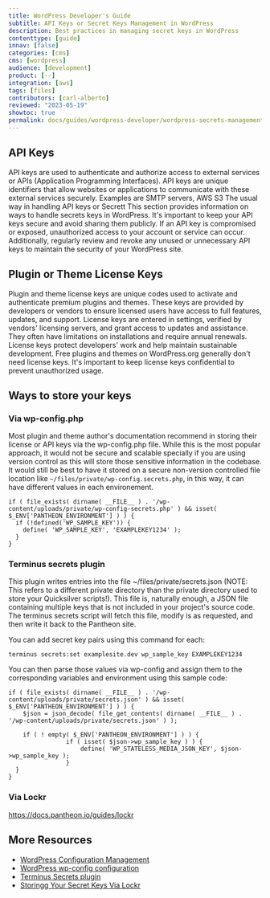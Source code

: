 ```yaml
---
title: WordPress Developer's Guide
subtitle: API Keys or Secret Keys Management in WordPress
description: Best practices in managing secret keys in WordPress
contenttype: [guide]
innav: [false]
categories: [cms]
cms: [wordpress]
audience: [development]
product: [--]
integration: [aws]
tags: [files]
contributors: [carl-alberto]
reviewed: "2023-05-19"
showtoc: true
permalink: docs/guides/wordpress-developer/wordpress-secrets-management
---
```


## API Keys

API keys are used to authenticate and authorize access to external services or APIs (Application Programming Interfaces). API keys are unique identifiers that allow websites or applications to communicate with these external services securely. Examples are SMTP servers, AWS S3 The usual way in handling API keys or Secrett This section provides information on ways to handle secrets keys in WordPress. It's important to keep your API keys secure and avoid sharing them publicly. If an API key is compromised or exposed, unauthorized access to your account or service can occur. Additionally, regularly review and revoke any unused or unnecessary API keys to maintain the security of your WordPress site.

## Plugin or Theme License Keys

Plugin and theme license keys are unique codes used to activate and authenticate premium plugins and themes. These keys are provided by developers or vendors to ensure licensed users have access to full features, updates, and support. License keys are entered in settings, verified by vendors' licensing servers, and grant access to updates and assistance. They often have limitations on installations and require annual renewals. License keys protect developers' work and help maintain sustainable development. Free plugins and themes on WordPress.org generally don't need license keys. It's important to keep license keys confidential to prevent unauthorized usage.

## Ways to store your keys

### Via wp-config.php

Most plugin and theme author's documentation recommend in storing their license or API keys via the wp-config.php file. While this is the most popular approach, it would not be secure and scalable specially if you are using version control as this will store those sensitive information in the codebase. It would still be best to have it stored on a secure non-version controlled file location like `~/files/private/wp-config.secrets.php`, in this way, it can have different values in each environement.

```
if ( file_exists( dirname( __FILE__ ) . '/wp-content/uploads/private/wp-config-secrets.php' ) && isset( $_ENV['PANTHEON_ENVIRONMENT'] ) ) {
  if (!defined('WP_SAMPLE_KEY')) {
    define( 'WP_SAMPLE_KEY', 'EXAMPLEKEY1234' );
  }
}
```

### Terminus secrets plugin

This plugin writes entries into the file ~/files/private/secrets.json (NOTE: This refers to a different private directory than the private directory used to store your Quicksilver scripts!). This file is, naturally enough, a JSON file containing multiple keys that is not included in your project's source code. The terminus secrets script will fetch this file, modify is as requested, and then write it back to the Pantheon site. 

You can add secret key pairs using this command for each:

```
terminus secrets:set examplesite.dev wp_sample_key EXAMPLEKEY1234
```

You can then parse those values via wp-config and assign them to the corresponding variables and environment using this sample code:

```
if ( file_exists( dirname( __FILE__ ) . '/wp-content/uploads/private/secrets.json' ) && isset( $_ENV['PANTHEON_ENVIRONMENT'] ) ) {
	$json = json_decode( file_get_contents( dirname( __FILE__ ) . '/wp-content/uploads/private/secrets.json' ) );

	if ( ! empty( $_ENV['PANTHEON_ENVIRONMENT'] ) ) {
				if ( isset( $json->wp_sample_key ) ) {
					define( 'WP_STATELESS_MEDIA_JSON_KEY', $json->wp_sample_key );
				}
  }
}
```        

### Via Lockr

https://docs.pantheon.io/guides/lockr



## More Resources

- [WordPress Configuration Management](/guides/wordpress-configurations/wp-cfm)
- [WordPress wp-config configuration](/guides/php/wp-config.php)
- [Terminus Secrets plugin](https://github.com/pantheon-systems/terminus-secrets-plugin)
- [Storingg Your Secret Keys Via Lockr](/guides/lockr)
